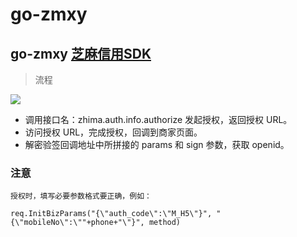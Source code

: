 # go-zmxy
## go-zmxy [芝麻信用SDK](https://b.zmxy.com.cn/technology/openDoc.htm?relInfo=zhima.auth.info.authorize@1.0@1.3)

> 流程

![](http://zmxymerchant-prod.oss-cn-shenzhen.zmxy.com.cn/openApi/openDoc/img_20170509152742412.png)

- 调用接口名：zhima.auth.info.authorize 发起授权，返回授权 URL。
- 访问授权 URL，完成授权，回调到商家页面。
- 解密验签回调地址中所拼接的 params 和 sign 参数，获取 openid。

### 注意
    授权时，填写必要参数格式要正确，例如：

```
req.InitBizParams("{\"auth_code\":\"M_H5\"}", "{\"mobileNo\":\""+phone+"\"}", method)
```